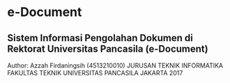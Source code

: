 # e-Document

 Sistem Informasi Pengolahan Dokumen di Rektorat
 Universitas Pancasila (e-Document)
 -----------------------------------------------
 Author: Azzah Firdaningsih (4513210010)
 JURUSAN TEKNIK INFORMATIKA
 FAKULTAS TEKNIK UNIVERSITAS PANCASILA
 JAKARTA
 2017
